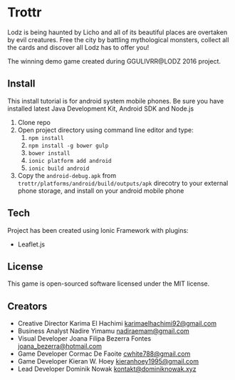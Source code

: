 # Trottr
Lodz is being haunted by Licho and all of its beautiful places are overtaken by evil creatures. Free the city by battling mythological monsters, collect all the cards and discover all Lodz has to offer you!

The winning demo game created during GGULIVRR@LODZ 2016 project.

## Install
This install tutorial is for android system mobile phones. Be sure you have installed latest Java Development Kit, Android SDK and Node.js

1. Clone repo
2. Open project directory using command line editor and type:
    1. `npm install`
    2. `npm install -g bower gulp`
    3. `bower install`
    4. `ionic platform add android`
    5. `ionic build android`
3. Copy the `android-debug.apk` from `trottr/platforms/android/build/outputs/apk` direcotry to your external phone storage, and install on your android mobile phone

## Tech
Project has been created using Ionic Framework with plugins:
* Leaflet.js

## License
This game is open-sourced software licensed under the MIT license.

## Creators
* Creative Director Karima El Hachimi <karimaelhachimi92@gmail.com>
* Business Analyst Nadire Yimamu <nadiraemam@gmail.com>
* Visual Developer Joana Filipa Bezerra Fontes <joana_bezerra@hotmail.com>
* Game Developer Cormac De Faoite <cwhite788@gmail.com>
* Game Developer Kieran W. Hoey <kieranhoey1995@gmail.com>
* Lead Developer Dominik Nowak <kontakt@dominiknowak.xyz>
